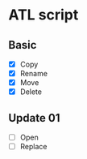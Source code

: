 # ATL script
## Basic
- [X] Copy
- [X] Rename
- [X] Move
- [X] Delete

## Update 01
- [ ] Open
- [ ] Replace
